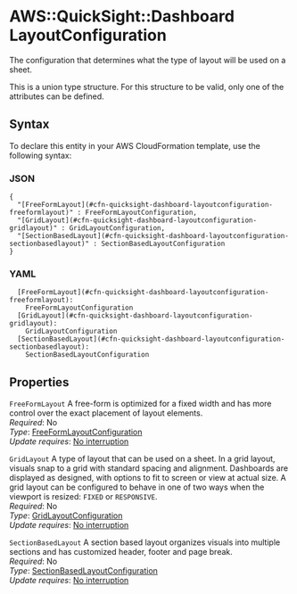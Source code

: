 # AWS::QuickSight::Dashboard LayoutConfiguration<a name="aws-properties-quicksight-dashboard-layoutconfiguration"></a>

The configuration that determines what the type of layout will be used on a sheet\.

This is a union type structure\. For this structure to be valid, only one of the attributes can be defined\.

## Syntax<a name="aws-properties-quicksight-dashboard-layoutconfiguration-syntax"></a>

To declare this entity in your AWS CloudFormation template, use the following syntax:

### JSON<a name="aws-properties-quicksight-dashboard-layoutconfiguration-syntax.json"></a>

```
{
  "[FreeFormLayout](#cfn-quicksight-dashboard-layoutconfiguration-freeformlayout)" : FreeFormLayoutConfiguration,
  "[GridLayout](#cfn-quicksight-dashboard-layoutconfiguration-gridlayout)" : GridLayoutConfiguration,
  "[SectionBasedLayout](#cfn-quicksight-dashboard-layoutconfiguration-sectionbasedlayout)" : SectionBasedLayoutConfiguration
}
```

### YAML<a name="aws-properties-quicksight-dashboard-layoutconfiguration-syntax.yaml"></a>

```
  [FreeFormLayout](#cfn-quicksight-dashboard-layoutconfiguration-freeformlayout):
    FreeFormLayoutConfiguration
  [GridLayout](#cfn-quicksight-dashboard-layoutconfiguration-gridlayout):
    GridLayoutConfiguration
  [SectionBasedLayout](#cfn-quicksight-dashboard-layoutconfiguration-sectionbasedlayout):
    SectionBasedLayoutConfiguration
```

## Properties<a name="aws-properties-quicksight-dashboard-layoutconfiguration-properties"></a>

`FreeFormLayout` <a name="cfn-quicksight-dashboard-layoutconfiguration-freeformlayout"></a>
A free\-form is optimized for a fixed width and has more control over the exact placement of layout elements\.  
_Required_: No  
_Type_: [FreeFormLayoutConfiguration](aws-properties-quicksight-dashboard-freeformlayoutconfiguration.md)  
_Update requires_: [No interruption](https://docs.aws.amazon.com/AWSCloudFormation/latest/UserGuide/using-cfn-updating-stacks-update-behaviors.html#update-no-interrupt)

`GridLayout` <a name="cfn-quicksight-dashboard-layoutconfiguration-gridlayout"></a>
A type of layout that can be used on a sheet\. In a grid layout, visuals snap to a grid with standard spacing and alignment\. Dashboards are displayed as designed, with options to fit to screen or view at actual size\. A grid layout can be configured to behave in one of two ways when the viewport is resized: `FIXED` or `RESPONSIVE`\.  
_Required_: No  
_Type_: [GridLayoutConfiguration](aws-properties-quicksight-dashboard-gridlayoutconfiguration.md)  
_Update requires_: [No interruption](https://docs.aws.amazon.com/AWSCloudFormation/latest/UserGuide/using-cfn-updating-stacks-update-behaviors.html#update-no-interrupt)

`SectionBasedLayout` <a name="cfn-quicksight-dashboard-layoutconfiguration-sectionbasedlayout"></a>
A section based layout organizes visuals into multiple sections and has customized header, footer and page break\.  
_Required_: No  
_Type_: [SectionBasedLayoutConfiguration](aws-properties-quicksight-dashboard-sectionbasedlayoutconfiguration.md)  
_Update requires_: [No interruption](https://docs.aws.amazon.com/AWSCloudFormation/latest/UserGuide/using-cfn-updating-stacks-update-behaviors.html#update-no-interrupt)
